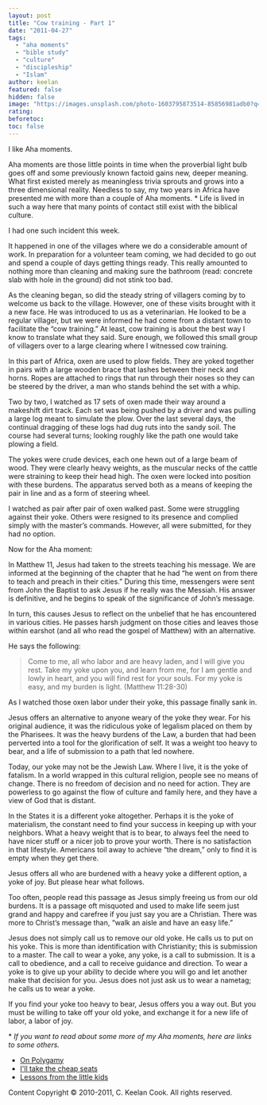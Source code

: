 ```yaml
---
layout: post
title: "Cow training - Part 1"
date: "2011-04-27"
tags: 
  - "aha moments"
  - "bible study"
  - "culture"
  - "discipleship"
  - "Islam"
author: keelan
featured: false
hidden: false
image: "https://images.unsplash.com/photo-1603795873514-85856981adb0?q=80&w=2032&auto=format&fit=crop&ixlib=rb-4.0.3&ixid=M3wxMjA3fDB8MHxwaG90by1wYWdlfHx8fGVufDB8fHx8fA%3D%3D"
rating:
beforetoc:
toc: false
---
```


I like Aha moments.

Aha moments are those little points in time when the proverbial light bulb goes off and some previously known factoid gains new, deeper meaning. What first existed merely as meaningless trivia sprouts and grows into a three dimensional reality. Needless to say, my two years in Africa have presented me with more than a couple of Aha moments. \* Life is lived in such a way here that many points of contact still exist with the biblical culture.

I had one such incident this week.

It happened in one of the villages where we do a considerable amount of work. In preparation for a volunteer team coming, we had decided to go out and spend a couple of days getting things ready. This really amounted to nothing more than cleaning and making sure the bathroom (read: concrete slab with hole in the ground) did not stink too bad.

As the cleaning began, so did the steady string of villagers coming by to welcome us back to the village. However, one of these visits brought with it a new face. He was introduced to us as a veterinarian. He looked to be a regular villager, but we were informed he had come from a distant town to facilitate the “cow training.” At least, cow training is about the best way I know to translate what they said. Sure enough, we followed this small group of villagers over to a large clearing where I witnessed cow training.

In this part of Africa, oxen are used to plow fields. They are yoked together in pairs with a large wooden brace that lashes between their neck and horns. Ropes are attached to rings that run through their noses so they can be steered by the driver, a man who stands behind the set with a whip.

Two by two, I watched as 17 sets of oxen made their way around a makeshift dirt track. Each set was being pushed by a driver and was pulling a large log meant to simulate the plow. Over the last several days, the continual dragging of these logs had dug ruts into the sandy soil. The course had several turns; looking roughly like the path one would take plowing a field.

The yokes were crude devices, each one hewn out of a large beam of wood. They were clearly heavy weights, as the muscular necks of the cattle were straining to keep their head high. The oxen were locked into position with these burdens. The apparatus served both as a means of keeping the pair in line and as a form of steering wheel.

I watched as pair after pair of oxen walked past. Some were struggling against their yoke. Others were resigned to its presence and complied simply with the master’s commands. However, all were submitted, for they had no option.

Now for the Aha moment:

In Matthew 11, Jesus had taken to the streets teaching his message. We are informed at the beginning of the chapter that he had “he went on from there to teach and preach in their cities.” During this time, messengers were sent from John the Baptist to ask Jesus if he really was the Messiah. His answer is definitive, and he begins to speak of the significance of John’s message.

In turn, this causes Jesus to reflect on the unbelief that he has encountered in various cities. He passes harsh judgment on those cities and leaves those within earshot (and all who read the gospel of Matthew) with an alternative.

He says the following:

> Come to me, all who labor and are heavy laden, and I will give you rest. Take my yoke upon you, and learn from me, for I am gentle and lowly in heart, and you will find rest for your souls. For my yoke is easy, and my burden is light. (Matthew 11:28-30)

As I watched those oxen labor under their yoke, this passage finally sank in.

Jesus offers an alternative to anyone weary of the yoke they wear. For his original audience, it was the ridiculous yoke of legalism placed on them by the Pharisees. It was the heavy burdens of the Law, a burden that had been perverted into a tool for the glorification of self. It was a weight too heavy to bear, and a life of submission to a path that led nowhere.

Today, our yoke may not be the Jewish Law. Where I live, it is the yoke of fatalism. In a world wrapped in this cultural religion, people see no means of change. There is no freedom of decision and no need for action. They are powerless to go against the flow of culture and family here, and they have a view of God that is distant.

In the States it is a different yoke altogether. Perhaps it is the yoke of materialism, the constant need to find your success in keeping up with your neighbors. What a heavy weight that is to bear, to always feel the need to have nicer stuff or a nicer job to prove your worth. There is no satisfaction in that lifestyle. Americans toil away to achieve “the dream,” only to find it is empty when they get there.

Jesus offers all who are burdened with a heavy yoke a different option, a yoke of joy. But please hear what follows.

Too often, people read this passage as Jesus simply freeing us from our old burdens. It is a passage oft misquoted and used to make life seem just grand and happy and carefree if you just say you are a Christian. There was more to Christ’s message than, “walk an aisle and have an easy life.”

Jesus does not simply call us to remove our old yoke. He calls us to put on his yoke. This is more than identification with Christianity; this is submission to a master. The call to wear a yoke, any yoke, is a call to submission. It is a call to obedience, and a call to receive guidance and direction. To wear a yoke is to give up your ability to decide where you will go and let another make that decision for you. Jesus does not just ask us to wear a nametag; he calls us to wear a yoke.

If you find your yoke too heavy to bear, Jesus offers you a way out. But you must be willing to take off your old yoke, and exchange it for a new life of labor, a labor of joy.

\* _If you want to read about some more of my Aha moments, here are links to some others._

- [On Polygamy](http://blog.keelancook.com/2010/04/on-polygamy/ "On Polygamy")
- [I'll take the cheap seats](http://blog.keelancook.com/2010/05/ill-take-the-cheap-seats/ "I’ll take the cheap seats")
- [Lessons from the little kids](http://blog.keelancook.com/2010/07/lessons-from-the-little-kids/ "Lessons from the little kids")

Content Copyright © 2010-2011, C. Keelan Cook. All rights reserved.
